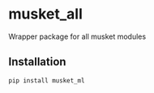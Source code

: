 # musket_all
Wrapper package for all musket modules

## Installation

```
pip install musket_ml
```
